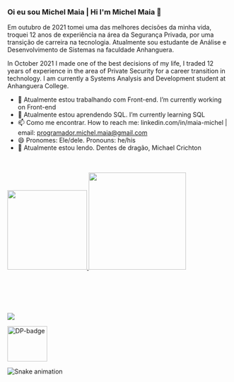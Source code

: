 ### Oi eu sou Michel Maia | Hi I'm Michel Maia 👋

Em outubro de 2021 tomei uma das melhores decisões da minha vida, troquei 12 anos de experiência na área da Segurança Privada, por uma transição de carreira na tecnologia. Atualmente sou estudante de Análise e Desenvolvimento de Sistemas na faculdade Anhanguera. 

In October 2021 I made one of the best decisions of my life, I traded 12 years of experience in the area of Private Security for a career transition in technology. I am currently a Systems Analysis and Development student at Anhanguera College. 

<!--
<p align="center">
  <img src="https://tenor.com/view/jim-carrey-jim-carrey-typing-jim-carrey-typing-angry-jim-carrey-typing-fast-gif-22736994"/>
</p>
-->


- 🔭 Atualmente estou trabalhando com Front-end. I’m currently working on Front-end
- 🌱 Atualmente estou aprendendo SQL. I’m currently learning SQL
- 📫 Como me encontrar. How to reach me: linkedin.com/in/maia-michel | email: programador.michel.maia@gmail.com
- 😄 Pronomes: Ele/dele. Pronouns: he/his
- 📗 Atualmente estou lendo. Dentes de dragão, Michael Crichton

<br>
<br>
  
  <div>
  <a href="https://github.com/michel-maia">
  <img height="180em" src="https://github-readme-stats.vercel.app/api?username=michel-maia&show_icons=true&theme=prussian&include_all_commits=true&count_private=true"/>
  <img height="220em" src="https://github-readme-stats.vercel.app/api/top-langs/?username=michel-maia&layout=compact&langs_count=168&theme=prussian"/>
  </div> <br> <br>


## 

<br>

<div>

<a href="https://www.linkedin.com/in/maia-michel" target="_blank"> <img src="https://img.shields.io/badge/LinkedIn-0077B5?style=for-the-badge&logo=linkedin&logoColor=white"/> </a>

<div style= "display: inline_block">
  <img align="center" alt="DP-badge" height="80" width="90" src="dp900-michel">


![Snake animation](https://github.com/Michel-Maia/Michel-Maia/blob/output/github-contribution-grid-snake.svg)

</div>

